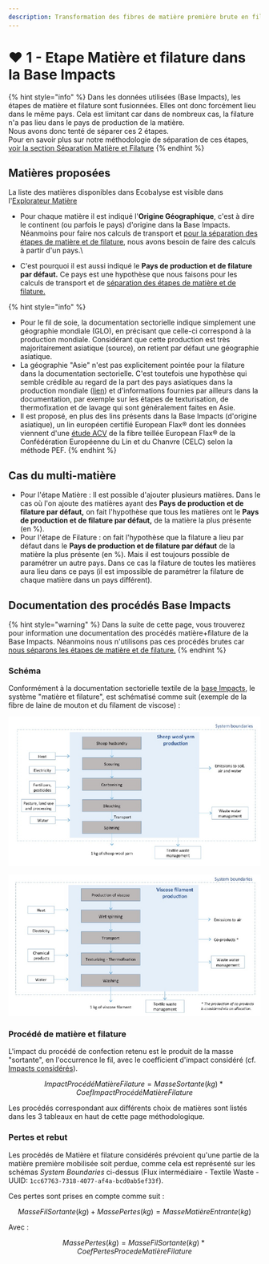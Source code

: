 ```yaml
---
description: Transformation des fibres de matière première brute en fils.
---
```


# ❤ 1 - Etape Matière et filature dans la Base Impacts

{% hint style="info" %}
Dans les données utilisées (Base Impacts), les étapes de matière et filature sont fusionnées. Elles ont donc forcément lieu dans le même pays. Cela est limitant car dans de nombreux cas, la filature n'a pas lieu dans le pays de production de la matière.\
Nous avons donc tenté de séparer ces 2 étapes.\
Pour en savoir plus sur notre méthodologie de séparation de ces étapes, [voir la section Séparation Matière et Filature](filature-1.md)
{% endhint %}

## Matières proposées

La liste des matières disponibles dans Ecobalyse est visible dans l'[Explorateur Matière](https://ecobalyse.beta.gouv.fr/#/explore/materials)&#x20;

* Pour chaque matière il est indiqué l'**Origine Géographique**, c'est à dire le continent (ou parfois le pays) d'origine dans la Base Impacts. Néanmoins pour faire nos calculs de transport et [pour la séparation des étapes de matière et de filature](filature-1.md), nous avons besoin de faire des calculs à partir d'un pays.\

* C'est pourquoi il est aussi indiqué le **Pays de production et de filature par défaut.** Ce pays est une hypothèse que nous faisons pour les calculs de transport et de [séparation des étapes de matière et de filature.](filature-1.md)

{% hint style="info" %}
* Pour le fil de soie, la documentation sectorielle indique simplement une géographie mondiale (GLO), en précisant que celle-ci correspond à la production mondiale. Considérant que cette production est très majoritairement asiatique (source), on retient par défaut une géographie asiatique.
* La géographie "Asie" n'est pas explicitement pointée pour la filature dans la documentation sectorielle. C'est toutefois une hypothèse qui semble crédible au regard de la part des pays asiatiques dans la production mondiale ([lien](https://fr.wikipedia.org/wiki/Fibre\_synth%C3%A9tique)) et d'informations fournies par ailleurs dans la documentation, par exemple sur les étapes de texturisation, de thermofixation et de lavage qui sont généralement faites en Asie.
* Il est proposé, en plus des lins présents dans la Base Impacts (d'origine asiatique), un lin européen certifié European Flax® dont les données viennent d'une [étude ACV](https://news.europeanflax.com/LCA/) de la fibre teillée European Flax® de la Confédération Européenne du Lin et du Chanvre (CELC) selon la méthode PEF.
{% endhint %}

## Cas du multi-matière

* Pour l'étape Matière : Il est possible d'ajouter plusieurs matières. Dans le cas où l'on ajoute des matières ayant des **Pays de production et de filature par défaut,** on fait l'hypothèse que tous les matières ont le **Pays de production et de filature par défaut,** de la matière la plus présente (en %).
* Pour l'étape de Filature : on fait l'hypothèse que la filature a lieu par défaut dans le **Pays de production et de filature par défaut** de la matière la plus présente (en %). Mais il est toujours possible de paramétrer un autre pays. Dans ce cas la filature de toutes les matières aura lieu dans ce pays (il est impossible de paramétrer la filature de chaque matière dans un pays différent).&#x20;

## Documentation des procédés Base Impacts

{% hint style="warning" %}
Dans la suite de cette page, vous trouverez pour information une documentation des procédés matière+filature de la Base Impacts. Néanmoins nous n'utilisons pas ces procédés brutes car [nous séparons les étapes de matière et de filature.](filature-1.md)
{% endhint %}

### Schéma

Conformément à la documentation sectorielle textile de la [base Impacts](http://www.base-impacts.ademe.fr/), le système "matière et filature", est schématisé comme suit (exemple de la fibre de laine de mouton et du filament de viscose) :

![](../../.gitbook/assets/FibreLaine.PNG)

![](../../.gitbook/assets/FilViscose.PNG)

### Procédé de matière et filature

L'impact du procédé de confection retenu est le produit de la masse "sortante", en l'occurrence le fil, avec le coefficient d'impact considéré (cf. [Impacts considérés](../impacts-consideres.md)).

$$
ImpactProcédéMatièreFilature = MasseSortante(kg) * CoefImpactProcédéMatièreFilature
$$

Les procédés correspondant aux différents choix de matières sont listés dans les 3 tableaux en haut de cette page méthodologique.

### Pertes et rebut

Les procédés de Matière et filature considérés prévoient qu'une partie de la matière première mobilisée soit perdue, comme cela est représenté sur les schémas _System Boundaries_ ci-dessus (Flux intermédiaire - Textile Waste - UUID: `1cc67763-7318-4077-af4a-bcd0ab5ef33f`).

Ces pertes sont prises en compte comme suit :

$$
MasseFilSortante(kg) + MassePertes(kg) = MasseMatièreEntrante(kg)
$$

Avec :

$$
MassePertes(kg) = MasseFilSortante(kg) * CoefPertesProcedeMatièreFilature
$$

